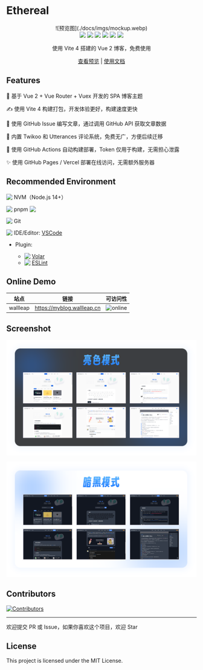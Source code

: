 # Ethereal

<div align="center">![预览图](./docs/imgs/mockup.webp)</div>

<div align="center"><img src="https://img.shields.io/github/stars/wallleap/ethereal?style=flat"> <img src="https://img.shields.io/github/forks/wallleap/ethereal?style=flat"> <img src="https://img.shields.io/github/issues/wallleap/ethereal?style=flat"> <img src="https://img.shields.io/github/last-commit/wallleap/ethereal?style=flat"> <img src="https://img.shields.io/github/license/wallleap/ethereal?style=flat"> <img src="https://img.shields.io/github/actions/workflow/status/wallleap/ethereal/deploy.yml?branch=main"></div>

<p align="center">使用 Vite 4 搭建的 Vue 2 博客，免费使用</p>

<p align="center"><a href="#online-demo">查看预览</a> | <a href="./docs/guide.md">使用文档</a></p>

## Features

:fairy: 基于 Vue 2 + Vue Router + Vuex 开发的 SPA 博客主题

:writing_hand: 使用 Vite 4 构建打包，开发体验更好，构建速度更快

:whale: 使用 GitHub Issue 编写文章，通过调用 GitHub API 获取文章数据

:octopus:	 内置 Twikoo 和 Utterances 评论系统，免费无广，方便后续迁移

:crab: 使用 GitHub Actions 自动构建部署，Token 仅用于构建，无需担心泄露

:sparkles: 使用 GitHub Pages / Vercel 部署在线访问，无需额外服务器

## Recommended Environment

<img style="height: 1em; vertical-align: -2px;" src="https://www.vectorlogo.zone/logos/nodejs/nodejs-icon.svg"> NVM（Node.js 14+）

<img style="height: 1em; vertical-align: -2px;" src="https://www.vectorlogo.zone/logos/npmjs/npmjs-icon.svg"> pnpm <img style="height: 1em; vertical-align: -2px;" src="https://pnpm.io/assets/images/pnpm-standard-79c9dbb2e99b8525ae55174580061e1b.svg">

<img style="height: 1em; vertical-align: -2px;" src="https://www.vectorlogo.zone/logos/git-scm/git-scm-icon.svg"> Git

<img style="height: 1em; vertical-align: -2px;" src="https://www.vectorlogo.zone/logos/visualstudio_code/visualstudio_code-icon.svg"> IDE/Editor: [VSCode](https://code.visualstudio.com/)

- Plugin:

  - <img style="height: 1em; vertical-align: -2px;" src="https://www.vectorlogo.zone/logos/vuejs/vuejs-icon.svg"> [Volar](https://marketplace.visualstudio.com/items?itemName=Vue.volar)
  - <img style="height: 1em; vertical-align: -2px;" src="https://www.vectorlogo.zone/logos/eslint/eslint-icon.svg"> [ESLint](https://marketplace.visualstudio.com/items?itemName=dbaeumer.vscode-eslint)

## Online Demo

| 站点 | 链接 | 可访问性 |
|:----:|:----:|:----:|
| wallleap | <https://myblog.wallleap.cn> | ![online](https://img.shields.io/badge/online-true.svg) |

## Screenshot

![light-mode](./docs/imgs/lightmode.webp)

![light-mode](./docs/imgs/darkmode.webp)

## Contributors

[![Contributors](https://contrib.rocks/image?repo=wallleap/ethereal)](https://github.com/wallleap/ethereal/graphs/contributors)

---

欢迎提交 PR 或 Issue，如果你喜欢这个项目，欢迎 Star

## License

This project is licensed under the MIT License.
